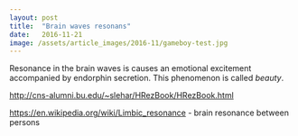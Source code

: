 ```yaml
---
layout: post
title:  "Brain waves resonans"
date:   2016-11-21
image: /assets/article_images/2016-11/gameboy-test.jpg
---
```


Resonance in the brain waves is causes an emotional excitement accompanied by endorphin secretion. This phenomenon is called *beauty*.

  
http://cns-alumni.bu.edu/~slehar/HRezBook/HRezBook.html

https://en.wikipedia.org/wiki/Limbic_resonance - brain resonance between persons 
